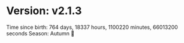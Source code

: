 # Version: v2.1.3
Time since birth: 764 days, 18337 hours, 1100220 minutes, 66013200 seconds
Season: Autumn 🍁
